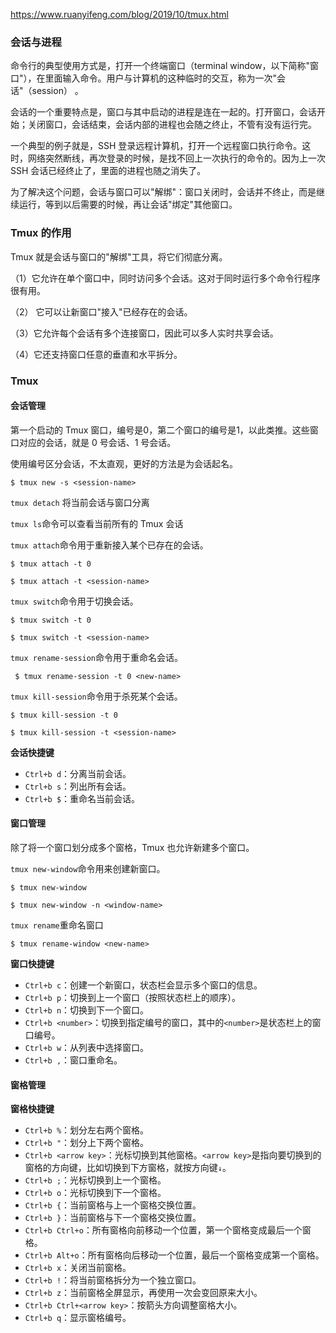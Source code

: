 https://www.ruanyifeng.com/blog/2019/10/tmux.html

### 会话与进程
命令行的典型使用方式是，打开一个终端窗口（terminal window，以下简称"窗口"），在里面输入命令。用户与计算机的这种临时的交互，称为一次"会话"（session） 。

会话的一个重要特点是，窗口与其中启动的进程是连在一起的。打开窗口，会话开始；关闭窗口，会话结束，会话内部的进程也会随之终止，不管有没有运行完。

一个典型的例子就是，SSH 登录远程计算机，打开一个远程窗口执行命令。这时，网络突然断线，再次登录的时候，是找不回上一次执行的命令的。因为上一次 SSH 会话已经终止了，里面的进程也随之消失了。

为了解决这个问题，会话与窗口可以"解绑"：窗口关闭时，会话并不终止，而是继续运行，等到以后需要的时候，再让会话"绑定"其他窗口。


### Tmux 的作用
Tmux 就是会话与窗口的"解绑"工具，将它们彻底分离。

（1）它允许在单个窗口中，同时访问多个会话。这对于同时运行多个命令行程序很有用。

（2） 它可以让新窗口"接入"已经存在的会话。

（3）它允许每个会话有多个连接窗口，因此可以多人实时共享会话。

（4）它还支持窗口任意的垂直和水平拆分。

### Tmux
#### 会话管理  
第一个启动的 Tmux 窗口，编号是0，第二个窗口的编号是1，以此类推。这些窗口对应的会话，就是 0 号会话、1 号会话。

使用编号区分会话，不太直观，更好的方法是为会话起名。
```
$ tmux new -s <session-name>
```

`tmux detach` 将当前会话与窗口分离

`tmux ls`命令可以查看当前所有的 Tmux 会话

`tmux attach`命令用于重新接入某个已存在的会话。
```
$ tmux attach -t 0

$ tmux attach -t <session-name>
```

`tmux switch`命令用于切换会话。
```
$ tmux switch -t 0

$ tmux switch -t <session-name>
```

`tmux rename-session`命令用于重命名会话。
```
 $ tmux rename-session -t 0 <new-name>
```

`tmux kill-session`命令用于杀死某个会话。
```
$ tmux kill-session -t 0

$ tmux kill-session -t <session-name>
```

**会话快捷键**  
-   `Ctrl+b d`：分离当前会话。
-   `Ctrl+b s`：列出所有会话。
-   `Ctrl+b $`：重命名当前会话。

#### 窗口管理
除了将一个窗口划分成多个窗格，Tmux 也允许新建多个窗口。

`tmux new-window`命令用来创建新窗口。
```
$ tmux new-window

$ tmux new-window -n <window-name>
```

`tmux rename`重命名窗口
```
$ tmux rename-window <new-name>
```

**窗口快捷键**  
-   `Ctrl+b c`：创建一个新窗口，状态栏会显示多个窗口的信息。
-   `Ctrl+b p`：切换到上一个窗口（按照状态栏上的顺序）。
-   `Ctrl+b n`：切换到下一个窗口。
-   `Ctrl+b <number>`：切换到指定编号的窗口，其中的`<number>`是状态栏上的窗口编号。
-   `Ctrl+b w`：从列表中选择窗口。
-   `Ctrl+b ,`：窗口重命名。


#### 窗格管理

**窗格快捷键**  
-   `Ctrl+b %`：划分左右两个窗格。
-   `Ctrl+b "`：划分上下两个窗格。
-   `Ctrl+b <arrow key>`：光标切换到其他窗格。`<arrow key>`是指向要切换到的窗格的方向键，比如切换到下方窗格，就按方向键`↓`。
-   `Ctrl+b ;`：光标切换到上一个窗格。
-   `Ctrl+b o`：光标切换到下一个窗格。
-   `Ctrl+b {`：当前窗格与上一个窗格交换位置。
-   `Ctrl+b }`：当前窗格与下一个窗格交换位置。
-   `Ctrl+b Ctrl+o`：所有窗格向前移动一个位置，第一个窗格变成最后一个窗格。
-   `Ctrl+b Alt+o`：所有窗格向后移动一个位置，最后一个窗格变成第一个窗格。
-   `Ctrl+b x`：关闭当前窗格。
-   `Ctrl+b !`：将当前窗格拆分为一个独立窗口。
-   `Ctrl+b z`：当前窗格全屏显示，再使用一次会变回原来大小。
-   `Ctrl+b Ctrl+<arrow key>`：按箭头方向调整窗格大小。
-   `Ctrl+b q`：显示窗格编号。

